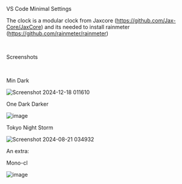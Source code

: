 VS Code Minimal Settings

The clock is a modular clock from Jaxcore (https://github.com/Jax-Core/JaxCore) and its needed to install rainmeter (https://github.com/rainmeter/rainmeter) 

<br/>

Screenshots

<br/>

Min Dark

![Screenshot 2024-12-18 011610](https://github.com/user-attachments/assets/e7dc8988-aa0b-4d73-bc74-b1744e3652a8)

One Dark Darker

![image](https://github.com/user-attachments/assets/e82e231c-3392-4edd-aff8-de9c60c88aa1)

Tokyo Night Storm

![Screenshot 2024-08-21 034932](https://github.com/user-attachments/assets/b72d9b48-c2f6-49fa-a8ca-ca6d70bcb8d8)

An extra:

Mono-cl

![image](https://github.com/user-attachments/assets/2032ecb9-77bf-4b90-be77-12c4098c4391)

<br/>
